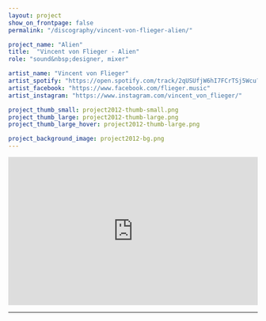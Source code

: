 ```yaml
---
layout: project
show_on_frontpage: false
permalink: "/discography/vincent-von-flieger-alien/"

project_name: "Alien"
title:  "Vincent von Flieger - Alien"
role: "sound&nbsp;designer, mixer"

artist_name: "Vincent von Flieger"
artist_spotify: "https://open.spotify.com/track/2qUSUfjW6hI7FCrTSj5Wcu?si=yskTk_FwT4eA0XmUzBxv8Q"
artist_facebook: "https://www.facebook.com/flieger.music"
artist_instagram: "https://www.instagram.com/vincent_von_flieger/"

project_thumb_small: project2012-thumb-small.png
project_thumb_large: project2012-thumb-large.png
project_thumb_large_hover: project2012-thumb-large.png

project_background_image: project2012-bg.png
---
```



<iframe width="100%" height="300" src="https://www.youtube.com/embed/zWrGrc3eDFI?rel=0" frameborder="0" allow="accelerometer; autoplay; clipboard-write; encrypted-media; gyroscope; picture-in-picture" allowfullscreen></iframe>

---

